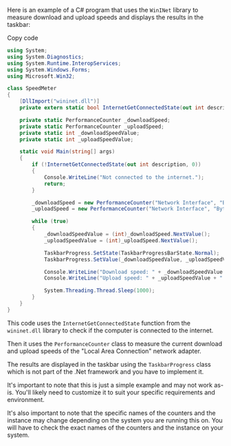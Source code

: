 Here is an example of a C# program that uses the `WinINet` library to measure download and upload speeds and displays the results in the taskbar:

Copy code

```c#
using System;
using System.Diagnostics;
using System.Runtime.InteropServices;
using System.Windows.Forms;
using Microsoft.Win32;

class SpeedMeter
{
    [DllImport("wininet.dll")]
    private extern static bool InternetGetConnectedState(out int description, int reservedValue);

    private static PerformanceCounter _downloadSpeed;
    private static PerformanceCounter _uploadSpeed;
    private static int _downloadSpeedValue;
    private static int _uploadSpeedValue;

    static void Main(string[] args)
    {
        if (!InternetGetConnectedState(out int description, 0))
        {
            Console.WriteLine("Not connected to the internet.");
            return;
        }

        _downloadSpeed = new PerformanceCounter("Network Interface", "Bytes Received/sec", "Local Area Connection");
        _uploadSpeed = new PerformanceCounter("Network Interface", "Bytes Sent/sec", "Local Area Connection");

        while (true)
        {
            _downloadSpeedValue = (int)_downloadSpeed.NextValue();
            _uploadSpeedValue = (int)_uploadSpeed.NextValue();

            TaskbarProgress.SetState(TaskbarProgressBarState.Normal);
            TaskbarProgress.SetValue(_downloadSpeedValue, _uploadSpeedValue);

            Console.WriteLine("Download speed: " + _downloadSpeedValue + " bytes/sec");
            Console.WriteLine("Upload speed: " + _uploadSpeedValue + " bytes/sec");

            System.Threading.Thread.Sleep(1000);
        }
    }
}
```

This code uses the `InternetGetConnectedState` function from the `wininet.dll` library to check if the computer is connected to the internet.

Then it uses the `PerformanceCounter` class to measure the current download and upload speeds of the "Local Area Connection" network adapter.

The results are displayed in the taskbar using the `TaskbarProgress` class which is not part of the .Net framework and you have to implement it.

It's important to note that this is just a simple example and may not work as-is. You'll likely need to customize it to suit your specific requirements and environment.

It's also important to note that the specific names of the counters and the instance may change depending on the system you are running this on. You will have to check the exact names of the counters and the instance on your system.
